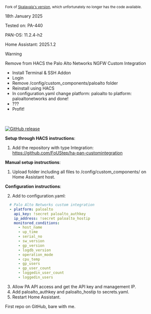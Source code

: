 <sub>Fork of [Skalavala's version](https://github.com/skalavala/mysmarthome), which unfortunately no longer has the code available.</sub>

18th January 2025

Tested on: PA-440

PAN-OS: 11.2.4-h2

Home Assistant: 2025.1.2

> [!WARNING]
> Remove from HACS the Palo Alto Networks NGFW Custom Integration
> - Install Terminal & SSH Addon
> - Login
> - Remove /config/custom_components/paloalto folder
> - Reinstall using HACS
> - In configuration.yaml change platform: paloalto to platform: paloaltonetworks and done!
> - ???
> - Profit!

<br><br>
[![GitHub release](https://img.shields.io/github/release/FoUStep/ha-pan-customintegration.svg)](https://GitHub.com/FoUStep/a-pan-customintegration/releases/)

**Setup through HACS instructions**:
1. Add the repository with type Integration:
   https://github.com/FoUStep/ha-pan-customintegration

**Manual setup instructions**:
1. Upload folder including all files to /config/custom_components/ on Home Assistant host.

**Configuration instructions**:

2. Add to configuration.yaml:
```yaml
  # Palo Alto Networks custom integration
  - platform: paloalto
    api_key: !secret paloalto_authkey
    ip_address: !secret paloalto_hostip
    monitored_conditions:
      - host_name
      - up_time
      - serial_no
      - sw_version
      - gp_version
      - logdb_version
      - operation_mode
      - cpu_temp
      - gp_users
      - gp_user_count
      - loggedin_user_count
      - loggedin_users
```
3. Allow PA API access and get the API key and management IP.
4. Add paloalto_authkey and paloalto_hostip to secrets.yaml.
5. Restart Home Assistant.


First repo on GitHub, bare with me.
